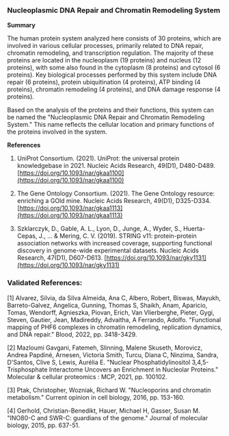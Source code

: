 ### Nucleoplasmic DNA Repair and Chromatin Remodeling System

**Summary**

The human protein system analyzed here consists of 30 proteins, which are involved in various cellular processes, primarily related to DNA repair, chromatin remodeling, and transcription regulation. The majority of these proteins are located in the nucleoplasm (19 proteins) and nucleus (12 proteins), with some also found in the cytoplasm (8 proteins) and cytosol (6 proteins). Key biological processes performed by this system include DNA repair (6 proteins), protein ubiquitination (4 proteins), ATP binding (4 proteins), chromatin remodeling (4 proteins), and DNA damage response (4 proteins).

Based on the analysis of the proteins and their functions, this system can be named the "Nucleoplasmic DNA Repair and Chromatin Remodeling System." This name reflects the cellular location and primary functions of the proteins involved in the system.

**References**

1. UniProt Consortium. (2021). UniProt: the universal protein knowledgebase in 2021. Nucleic Acids Research, 49(D1), D480-D489. [https://doi.org/10.1093/nar/gkaa1100](https://doi.org/10.1093/nar/gkaa1100)

2. The Gene Ontology Consortium. (2021). The Gene Ontology resource: enriching a GOld mine. Nucleic Acids Research, 49(D1), D325-D334. [https://doi.org/10.1093/nar/gkaa1113](https://doi.org/10.1093/nar/gkaa1113)

3. Szklarczyk, D., Gable, A. L., Lyon, D., Junge, A., Wyder, S., Huerta-Cepas, J., ... & Mering, C. V. (2019). STRING v11: protein-protein association networks with increased coverage, supporting functional discovery in genome-wide experimental datasets. Nucleic Acids Research, 47(D1), D607-D613. [https://doi.org/10.1093/nar/gky1131](https://doi.org/10.1093/nar/gky1131)

### Validated References: 

[1] Alvarez, Silvia, da Silva Almeida, Ana C, Albero, Robert, Biswas, Mayukh, Barreto-Galvez, Angelica, Gunning, Thomas S, Shaikh, Anam, Aparicio, Tomas, Wendorff, Agnieszka, Piovan, Erich, Van Vlierberghe, Pieter, Gygi, Steven, Gautier, Jean, Madireddy, Advaitha, A Ferrando, Adolfo. "Functional mapping of PHF6 complexes in chromatin remodeling, replication dynamics, and DNA repair." Blood, 2022, pp. 3418-3429.

[2] Mazloumi Gavgani, Fatemeh, Slinning, Malene Skuseth, Morovicz, Andrea Papdiné, Arnesen, Victoria Smith, Turcu, Diana C, Ninzima, Sandra, D'Santos, Clive S, Lewis, Aurélia E. "Nuclear Phosphatidylinositol 3,4,5-Trisphosphate Interactome Uncovers an Enrichment in Nucleolar Proteins." Molecular & cellular proteomics : MCP, 2021, pp. 100102.

[3] Ptak, Christopher, Wozniak, Richard W. "Nucleoporins and chromatin metabolism." Current opinion in cell biology, 2016, pp. 153-160.

[4] Gerhold, Christian-Benedikt, Hauer, Michael H, Gasser, Susan M. "INO80-C and SWR-C: guardians of the genome." Journal of molecular biology, 2015, pp. 637-51.

